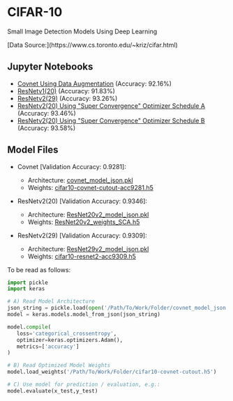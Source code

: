 # CIFAR-10
Small Image Detection Models Using Deep Learning
<p>[Data Source:](https://www.cs.toronto.edu/~kriz/cifar.html)

## Jupyter Notebooks
- [Covnet Using Data Augmentation](cifar10_COVNET_no_noise.ipynb) (Accuracy: 92.16%)
- [ResNetv1(20)](CIFAR_10_RESNETv1b_No_Noise.ipynb) (Accuracy: 91.83%)
- [ResNetv2(29)](CIFAR_10_RESNETv2c_No_Noise.ipynb) (Accuracy: 93.26%)
- [ResNetv2(20) Using "Super Convergence" Optimizer Schedule A](CIFAR10_ResNet20_SuperConvergence_A.ipynb) (Accuracy: 93.46%)
- [ResNetv2(20) Using "Super Convergence" Optimizer Schedule B](CIFAR10_ResNet20_SuperConvergence_B.ipynb) (Accuracy: 93.58%)

## Model Files
- Covnet [Validation Accuracy: 0.9281]:
  - Architecture: [covnet_model_json.pkl](covnet_model_json.pkl)
  - Weights: [cifar10-covnet-cutout-acc9281.h5](cifar10-covnet-cutout-acc9281.h5)
  
- ResNetv2(20) [Validation Accuracy: 0.9346]:
  - Architecture: [ResNet20v2_model_json.pkl](ResNet20v2_model_json.pkl)
  - Weights: [ResNet20v2_weights_SCA.h5](ResNet20v2_weights_SCA.h5)
  
- ResNetv2(29) [Validation Accuracy: 0.9309]:
  - Architecture: [ResNet29v2_model_json.pkl](ResNet29v2_model_json.pkl)
  - Weights: [cifar10-resnet2-acc9309.h5](cifar10-resnet2-acc9309.h5)


<p> To be read as follows:

```python
import pickle
import keras

# A) Read Model Architecture
json_string = pickle.load(open('/Path/To/Work/Folder/covnet_model_json.pkl',"rb"))
model = keras.models.model_from_json(json_string)

model.compile(
   loss='categorical_crossentropy', 
   optimizer=keras.optimizers.Adam(), 
   metrics=['accuracy']
)

# B) Read Optimized Model Weights
model.load_weights('/Path/To/Work/Folder/cifar10-covnet-cutout.h5')

# C) Use model for prediction / evaluation, e.g.:
model.evaluate(x_test,y_test)
```
